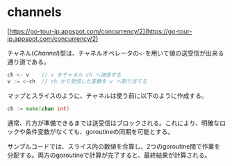 # channels

[https://go-tour-jp.appspot.com/concurrency/2](https://go-tour-jp.appspot.com/concurrency/2)

チャネル(*Channel*)型は、チャネルオペレータの`<-`を用いて値の送受信が出来る通り道である。

```go
ch <- v    // v をチャネル ch へ送信する
v := <-ch  // ch から受信した変数を v へ割り当てる
```

マップとスライスのように、チャネルは使う前に以下のように作成する。

```go
ch := make(chan int)
```

通常、片方が準備できるまでは送受信はブロックされる。これにより、明確なロックや条件変数がなくても、goroutineの同期を可能とする。

サンプルコードでは、スライス内の数値を合算し、2つのgoroutine間で作業を分配する。両方のgoroutineで計算が完了すると、最終結果が計算される。